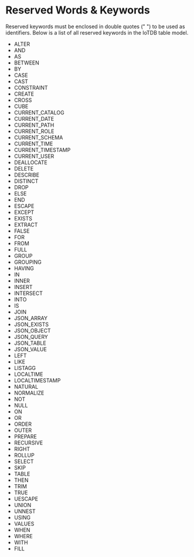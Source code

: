 <!--

    Licensed to the Apache Software Foundation (ASF) under one
    or more contributor license agreements.  See the NOTICE file
    distributed with this work for additional information
    regarding copyright ownership.  The ASF licenses this file
    to you under the Apache License, Version 2.0 (the
    "License"); you may not use this file except in compliance
    with the License.  You may obtain a copy of the License at
    
        http://www.apache.org/licenses/LICENSE-2.0
    
    Unless required by applicable law or agreed to in writing,
    software distributed under the License is distributed on an
    "AS IS" BASIS, WITHOUT WARRANTIES OR CONDITIONS OF ANY
    KIND, either express or implied.  See the License for the
    specific language governing permissions and limitations
    under the License.

-->

# Reserved Words & Keywords

Reserved keywords must be enclosed in double quotes (" ") to be used as identifiers. Below is a list of all reserved keywords in the IoTDB table model.

- ALTER
- AND
- AS
- BETWEEN
- BY
- CASE
- CAST
- CONSTRAINT
- CREATE
- CROSS
- CUBE
- CURRENT_CATALOG
- CURRENT_DATE
- CURRENT_PATH
- CURRENT_ROLE
- CURRENT_SCHEMA
- CURRENT_TIME
- CURRENT_TIMESTAMP
- CURRENT_USER
- DEALLOCATE
- DELETE
- DESCRIBE
- DISTINCT
- DROP
- ELSE
- END
- ESCAPE
- EXCEPT
- EXISTS
- EXTRACT
- FALSE
- FOR
- FROM
- FULL
- GROUP
- GROUPING
- HAVING
- IN
- INNER
- INSERT
- INTERSECT
- INTO
- IS
- JOIN
- JSON_ARRAY
- JSON_EXISTS
- JSON_OBJECT
- JSON_QUERY
- JSON_TABLE
- JSON_VALUE
- LEFT
- LIKE
- LISTAGG
- LOCALTIME
- LOCALTIMESTAMP
- NATURAL
- NORMALIZE
- NOT
- NULL
- ON
- OR
- ORDER
- OUTER
- PREPARE
- RECURSIVE
- RIGHT
- ROLLUP
- SELECT
- SKIP
- TABLE
- THEN
- TRIM
- TRUE
- UESCAPE
- UNION
- UNNEST
- USING
- VALUES
- WHEN
- WHERE
- WITH
- FILL